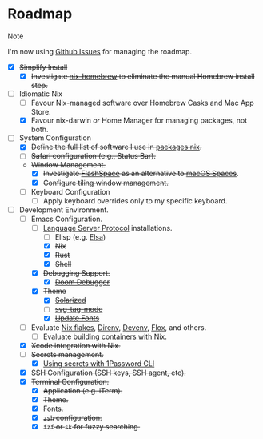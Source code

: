 # Roadmap

> [!NOTE]
> I'm now using [Github Issues](https://github.com/cameronyule/dotfiles/issues) for managing the roadmap.

* [x] ~~Simplify Install~~
  * [x] ~~Investigate [nix-homebrew](https://github.com/zhaofengli/nix-homebrew) to eliminate the manual Homebrew install step.~~

* [ ] Idiomatic Nix
  * [ ] Favour Nix-managed software over Homebrew Casks and Mac App Store.
  * [x] Favour nix-darwin _or_ Home Manager for managing packages, not both.

* [ ] System Configuration
  * [x] ~~Define the full list of software I use in [packages.nix](../modules/packages.nix).~~
  * [ ] ~~Safari configuration (e.g., Status Bar).~~
  * ~~Window Management.~~
    * [x] ~~Investigate [FlashSpace](https://github.com/wojciech-kulik/FlashSpace) as an alternative to [macOS Spaces](https://support.apple.com/en-gb/guide/mac-help/mh14112/mac)~~.
    * [x] ~~Configure tiling window management.~~
  * [ ] Keyboard Configuration
    * [ ] Apply keyboard overrides only to my specific keyboard.

* [ ] Development Environment.
  * [ ] Emacs Configuration.
    * [ ] [Language Server Protocol](https://microsoft.github.io/language-server-protocol/) installations.
      * [ ] Elisp (e.g. [Elsa](https://github.com/emacs-elsa/Elsa))
      * [x] ~~Nix~~
      * [x] ~~Rust~~
      * [x] ~~Shell~~
    * [x] ~~Debugging Support.~~
      * [x] ~~[Doom Debugger](https://github.com/doomemacs/doomemacs/tree/master/modules/tools/debugger)~~
    * [x] ~~Theme~~
      * [x] ~~[Solarized](https://github.com/doomemacs/themes/blob/master/themes/doom-solarized-dark-theme.el)~~
      * [ ] ~~[svg-tag-mode](https://github.com/rougier/svg-tag-mode)~~
      * [x] ~~[Update Fonts](https://github.com/doomemacs/doomemacs/blob/master/docs/faq.org#change-my-fonts)~~
  * [ ] Evaluate [Nix flakes](https://fasterthanli.me/series/building-a-rust-service-with-nix/part-10), [Direnv](https://nixos.asia/en/direnv), [Devenv](https://devenv.sh/), [Flox](https://github.com/flox/flox), and others.
    * [ ] Evaluate [building containers with Nix](https://xeiaso.net/talks/2024/nix-docker-build/).
  * [x] ~~Xcode integration with Nix.~~
  * [ ] ~~Secrets management.~~
    * [x] ~~[Using secrets with 1Password CLI](https://developer.1password.com/docs/cli/secret-references)~~
  * [x] ~~SSH Configuration (SSH keys, SSH agent, etc).~~
  * [x] ~~Terminal Configuration.~~
    * [x] ~~Application (e.g. iTerm).~~
    * [x] ~~Theme.~~
    * [x] ~~Fonts.~~
    * [x] ~~`zsh` configuration.~~
    * [x] ~~`fzf` or `sk` for fuzzy searching.~~
